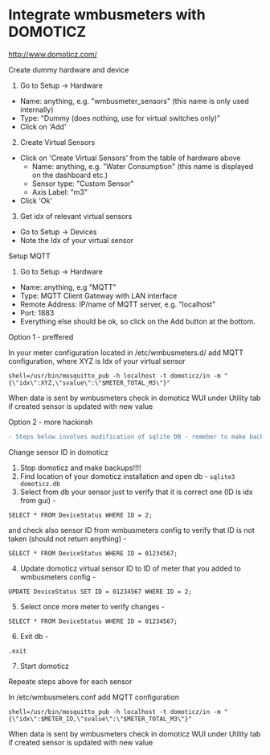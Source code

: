 # Integrate wmbusmeters with DOMOTICZ
<http://www.domoticz.com/>

Create dummy hardware and device
1. Go to Setup -> Hardware
  - Name: anything, e.g. "wmbusmeter_sensors" (this name is only used internally)
  - Type: "Dummy (does nothing, use for virtual switches only)"
  - Click on 'Add'
2. Create Virtual Sensors
  - Click on 'Create Virtual Sensors' from the table of hardware above
    - Name: anything, e.g. "Water Consumption" (this name is displayed on the dashboard etc.)
    - Sensor type: "Custom Sensor"
    - Axis Label: "m3"
  - Click 'Ok'
3. Get idx of relevant virtual sensors
  - Go to Setup -> Devices
  - Note the Idx of your virtual sensor

Setup MQTT
1. Go to Setup -> Hardware
  - Name: anything, e.g "MQTT"
  - Type: MQTT Client Gateway with LAN interface
  - Remote Address: IP/name of MQTT server, e.g. "localhost"
  - Port: 1883
  - Everything else should be ok, so click on the Add button at the bottom.

Option 1 - preffered

In your meter configuration located in /etc/wmbusmeters.d/ add MQTT configuration, where XYZ is Idx of your virtual sensor
```
shell=/usr/bin/mosquitto_pub -h localhost -t domoticz/in -m "{\"idx\":XYZ,\"svalue\":\"$METER_TOTAL_M3\"}"
```
When data is sent by wmbusmeters check in domoticz WUI under Utility tab if created sensor is updated with new value

Option 2 - more hackinsh

```diff
- Steps below involves modification of sqlite DB - remeber to make backups before modifications!
```
Change sensor ID in domoticz 
1. Stop domoticz and make backups!!!!
2. Find location of your domoticz installation and open db - `sqlite3 domoticz.db`
3. Select from db your sensor just to verify that it is correct one (ID is idx from gui) - 
```
SELECT * FROM DeviceStatus WHERE ID = 2;
```
and check also sensor ID from wmbusmeters config to verify that ID is not taken (should not return anything) -
```
SELECT * FROM DeviceStatus WHERE ID = 01234567;
```
4. Update domoticz virtual sensor ID to ID of meter that you added to wmbusmeters config - 
```
UPDATE DeviceStatus SET ID = 01234567 WHERE ID = 2;
```
5. Select once more meter to verify changes - 
```
SELECT * FROM DeviceStatus WHERE ID = 01234567;
```
6. Exit db - 
```
.exit
```
7. Start domoticz

Repeate steps above for each sensor

In /etc/wmbusmeters.conf add MQTT configuration
```
shell=/usr/bin/mosquitto_pub -h localhost -t domoticz/in -m "{\"idx\":$METER_ID,\"svalue\":\"$METER_TOTAL_M3\"}"
```
When data is sent by wmbusmeters check in domoticz WUI under Utility tab if created sensor is updated with new value
